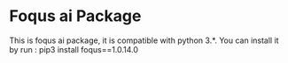 # Foqus ai Package

This is foqus ai package, it is compatible with python 3.*.
You can install it by run :
pip3 install foqus==1.0.14.0
